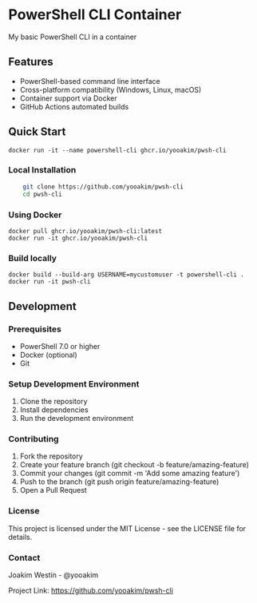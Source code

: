 # PowerShell CLI Container

My basic PowerShell CLI in a container

## Features

- PowerShell-based command line interface
- Cross-platform compatibility (Windows, Linux, macOS)
- Container support via Docker
- GitHub Actions automated builds

## Quick Start

    docker run -it --name powershell-cli ghcr.io/yooakim/pwsh-cli

### Local Installation

```bash
    git clone https://github.com/yooakim/pwsh-cli
    cd pwsh-cli
```

### Using Docker

    docker pull ghcr.io/yooakim/pwsh-cli:latest
    docker run -it ghcr.io/yooakim/pwsh-cli

### Build locally

    docker build --build-arg USERNAME=mycustomuser -t powershell-cli .
    docker run -it pwsh-cli

## Development
### Prerequisites

* PowerShell 7.0 or higher
* Docker (optional)
* Git

### Setup Development Environment

1. Clone the repository
1. Install dependencies
1. Run the development environment

### Contributing

1. Fork the repository
1. Create your feature branch (git checkout -b feature/amazing-feature)
1. Commit your changes (git commit -m 'Add some amazing feature')
1. Push to the branch (git push origin feature/amazing-feature)
1. Open a Pull Request

### License

This project is licensed under the MIT License - see the LICENSE file for details.

### Contact
Joakim Westin - @yooakim

Project Link: https://github.com/yooakim/pwsh-cli